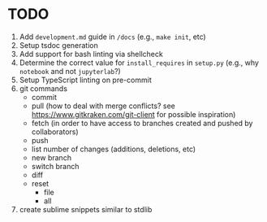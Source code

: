 # TODO

1.  Add `development.md` guide in `/docs` (e.g., `make init`, etc)
2.  Setup tsdoc generation
3.  Add support for bash linting via shellcheck
4.  Determine the correct value for `install_requires` in `setup.py` (e.g., why `notebook` and not `jupyterlab`?)
5.  Setup TypeScript linting on pre-commit
6.  git commands
    -   commit
    -   pull (how to deal with merge conflicts? see https://www.gitkraken.com/git-client for possible inspiration)
    -   fetch (in order to have access to branches created and pushed by collaborators)
    -   push
    -   list number of changes (additions, deletions, etc)
    -   new branch
    -   switch branch
    -   diff
    -   reset
        -   file
        -   all
7.  create sublime snippets similar to stdlib
